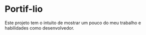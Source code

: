 # Portif-lio
Este projeto tem o intuito de mostrar um pouco do meu trabalho e habilidades como desenvolvedor.
